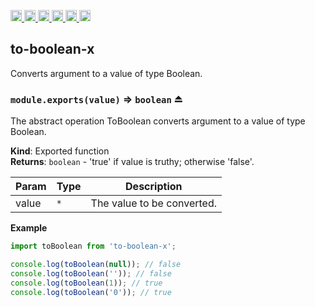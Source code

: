 <a
  href="https://travis-ci.org/Xotic750/to-boolean-x"
  title="Travis status">
<img
  src="https://travis-ci.org/Xotic750/to-boolean-x.svg?branch=master"
  alt="Travis status" height="18">
</a>
<a
  href="https://david-dm.org/Xotic750/to-boolean-x"
  title="Dependency status">
<img src="https://david-dm.org/Xotic750/to-boolean-x/status.svg"
  alt="Dependency status" height="18"/>
</a>
<a
  href="https://david-dm.org/Xotic750/to-boolean-x?type=dev"
  title="devDependency status">
<img src="https://david-dm.org/Xotic750/to-boolean-x/dev-status.svg"
  alt="devDependency status" height="18"/>
</a>
<a
  href="https://badge.fury.io/js/to-boolean-x"
  title="npm version">
<img src="https://badge.fury.io/js/to-boolean-x.svg"
  alt="npm version" height="18">
</a>
<a
  href="https://www.jsdelivr.com/package/npm/to-boolean-x"
  title="jsDelivr hits">
<img src="https://data.jsdelivr.com/v1/package/npm/to-boolean-x/badge?style=rounded"
  alt="jsDelivr hits" height="18">
</a>
<a
  href="https://bettercodehub.com/results/Xotic750/to-boolean-x"
  title="bettercodehub score">
<img src="https://bettercodehub.com/edge/badge/Xotic750/to-boolean-x?branch=master"
  alt="bettercodehub score" height="18">
</a>

<a name="module_to-boolean-x"></a>

## to-boolean-x

Converts argument to a value of type Boolean.

<a name="exp_module_to-boolean-x--module.exports"></a>

### `module.exports(value)` ⇒ <code>boolean</code> ⏏

The abstract operation ToBoolean converts argument to a value of type Boolean.

**Kind**: Exported function  
**Returns**: <code>boolean</code> - 'true' if value is truthy; otherwise 'false'.

| Param | Type            | Description                |
| ----- | --------------- | -------------------------- |
| value | <code>\*</code> | The value to be converted. |

**Example**

```js
import toBoolean from 'to-boolean-x';

console.log(toBoolean(null)); // false
console.log(toBoolean('')); // false
console.log(toBoolean(1)); // true
console.log(toBoolean('0')); // true
```
